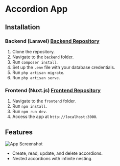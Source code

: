 # Accordion App

## Installation

### Backend (Laravel) [Backend Repository](https://github.com/reallithuanianmafia/accordion-backend)

1. Clone the repository.
2. Navigate to the `backend` folder.
3. Run `composer install`.
4. Set up the `.env` file with your database credentials.
5. Run `php artisan migrate`.
6. Run `php artisan serve`.

### Frontend (Nuxt.js) [Frontend Repository](https://github.com/reallithuanianmafia/accordion-frontend)

1. Navigate to the `frontend` folder.
2. Run `npm install`.
3. Run `npm run dev`.
4. Access the app at `http://localhost:3000`.

## Features

![App Screenshot](https://i.ibb.co/xYZZH6m/ETFV21724522734.jpg)

- Create, read, update, and delete accordions.
- Nested accordions with infinite nesting.
